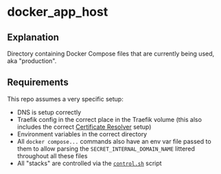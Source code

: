 # docker_app_host

## Explanation

Directory containing Docker Compose files that are currently being used, aka "production".

## Requirements

This repo assumes a very specific setup:

* DNS is setup correctly
* Traefik config in the correct place in the Traefik volume (this also includes the correct [Certificate Resolver](https://doc.traefik.io/traefik/https/acme/#certificate-resolvers) setup)
* Environment variables in the correct directory
* All `docker compose...` commands also have an env var file passed to them to allow parsing the `SECRET_INTERNAL_DOMAIN_NAME` littered throughout all these files
* All "stacks" are controlled via the [`control.sh`](https://github.com/loganmarchione/homelab-docker/blob/master/control.sh) script
